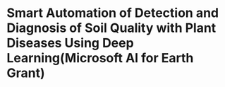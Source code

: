 # Smart Automation of Detection and Diagnosis of Soil Quality with Plant Diseases Using Deep Learning(Microsoft AI for Earth Grant)

